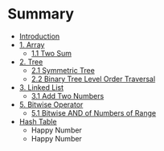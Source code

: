 # Summary

* [Introduction](README.md)
* [1. Array](array.md)
   * [1.1 Two Sum](11_two_sum.md)
* [2. Tree](tree.md)
   * [2.1 Symmetric Tree](21_symmetric_tree.md)
   * [2.2 Binary Tree Level Order Traversal](binary_tree_level_order_traversal.md)
* [3. Linked List](linked_list.md)
   * [3.1 Add Two Numbers](add_two_numbers.md)
* [5. Bitwise Operator](bitwise_operator.md)
   * [5.1 Bitwise AND of Numbers of Range](bitwise_and_of_numbers_of_range.md)
* [Hash Table](hash_table.md)
   * Happy Number
   * Happy Number

